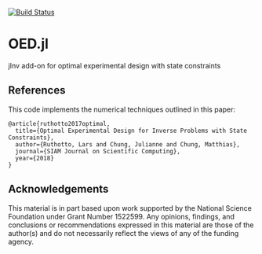 [![Build Status](https://travis-ci.org/lruthotto/OED.jl.svg?branch=master)](https://travis-ci.org/lruthotto/OED.jl)

# OED.jl
jInv add-on for optimal experimental design with state constraints

## References

This code implements the numerical techniques outlined in this paper:

```
@article{ruthotto2017optimal,
  title={Optimal Experimental Design for Inverse Problems with State Constraints},
  author={Ruthotto, Lars and Chung, Julianne and Chung, Matthias},
  journal={SIAM Journal on Scientific Computing},
  year={2018}
}
```

## Acknowledgements

This material is in part based upon work supported by the National Science Foundation under Grant Number 1522599. 
Any opinions, findings, and conclusions or recommendations expressed in this material are those of the author(s)
and do not necessarily reflect the views of any of the funding agency.

